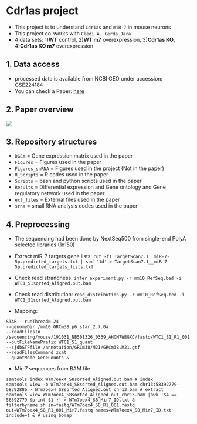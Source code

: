 # Cdr1as project

* This project is to understand `Cdr1as` and `miR-7` in mouse neurons
* This project co-works with `Cledi A. Cerda Jara`
* 4 data sets: 1)**WT** control, 2)**WT m7** overexpression, 3)**Cdr1as KO**, 4)**Cdr1as KO m7** overexpression


## 1. Data access
* processed data is available from NCBI GEO under accession: GSE224184
* You can check a Paper: [here](https://www.biorxiv.org/content/10.1101/2023.01.26.525729v1)

## 2. Paper overview

<img src="https://www.biorxiv.org/content/biorxiv/early/2023/01/26/2023.01.26.525729/F7.large.jpg">


## 3. Repository structures

* `DGEm` = Gene expression matrix used in the paper 
* `Figures` = Figures used in the paper 
* `Figures_snRNA` = Figures used in the project (Not in the paper) 
* `R_Scripts` = R codes used in the paper
* `Scripts` = bash and python scripts used in the paper
* `Results` = Differential expression and Gene ontology and Gene regulatory network used in the paper
* `ext_files` = External files used in the paper
* `srna` = small RNA analysis codes used in the paper


## 4. Preprocessing 
* The sequencing had been done by NextSeq500 from single-end PolyA selected libraries (1x150) 

* Extract miR-7 targets gene lists: `cut -f1 TargetScan7.1__miR-7-5p.predicted_targets.txt | sed '1d' > TargetScan7.1__miR-7-5p.predicted_targets_lists.txt` 

* Check read strandness: `infer_experiment.py -r mm10_RefSeq.bed -i WTC1_S1sorted_Aligned.out.bam`

* Check read distribution: `read_distribution.py -r mm10_RefSeq.bed -i WTC1_S1sorted_Aligned.out.bam` 

* Mapping: 
```
STAR --runThreadN 24
--genomeDir /mm10_GRCm38.p6_star_2.7.0a
--readFilesIn /sequencing/mouse/191031_NB501326_0339_AHCM7WBGXC/fastq/WTC1_S1_R1_001.fastq.gz
--outFileNamePrefix WTC1_S1_quant
--sjdbGTFfile /annotation/GRCm38/M21/GRCm38.M21.gtf
--readFilesCommand zcat
--quantMode GeneCounts &
```

* Mir-7 sequences from BAM file
```
samtools index WTm7oex4_S8sorted_Aligned.out.bam # index
samtools view -b WTm7oex4_S8sorted_Aligned.out.bam chr13:58392779-58392886 > WTm7oex4_S8sorted_Aligned.out_chr13.bam # extract
samtools view WTm7oex4_S8sorted_Aligned.out_chr13.bam |awk '$4 == 58392779 {print $1 }' > WTm7oex4_S8_Mir7_ID.txt &
filterbyname.sh in=fastq/WTm7oex4_S8_R1_001.fastq out=WTm7oex4_S8_R1_001_Mir7.fastq names=WTm7oex4_S8_Mir7_ID.txt include=t & # using bbmap
```
 



